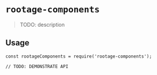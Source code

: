 # `rootage-components`

> TODO: description

## Usage

```
const rootageComponents = require('rootage-components');

// TODO: DEMONSTRATE API
```
